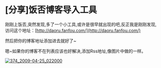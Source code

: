 # [分享]饭否博客导入工具

刚刚上饭否,突然发现,多了一个小工具,或许是很早就出现的吧,反正我是刚刚发现, 访问这个地址：[http://daoru.fanfou.com/](http://daoru.fanfou.com/) 


然后把你的博客地址添加进去就好了~ 

嗯~如果你的博客不在列表应该也好解决,添加Rss地址,像图片中做的一样。 

[![374_2009-04-25_022000](https://attachment.soulteary.com/2009/04/25/374_2009-04-25_022000.jpg "374_2009-04-25_022000")](https://attachment.soulteary.com/2009/04/25/374_2009-04-25_022000.jpg)

